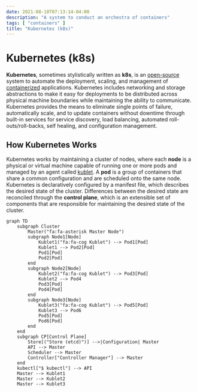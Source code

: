 ```yaml
---
date: 2021-08-18T07:13:14-04:00
description: "A system to conduct an orchestra of containers"
tags: [ "containers" ]
title: "Kubernetes (k8s)"
---
```


# Kubernetes (k8s)

**Kubernetes**, sometimes stylistically written as **k8s**, is an [open-source](open-source.md) system to automate the deployment, scaling, and management of [containerized](containers.md) applications. Kubernetes includes networking and storage abstractions to make it easy for deployments to be distributed across physical machine boundaries while maintaining the ability to communicate. Kubernetes provides the means to eliminate single points of failure, automatically scale, and to update containers without downtime through built-in services for service discovery, load balancing, automated roll-outs/roll-backs, self healing, and configuration management.

## How Kubernetes Works

Kubernetes works by maintaining a cluster of nodes, where each **node** is a physical or virtual machine capable of running one or more pods and managed by an agent called [kublet](https://kubernetes.io/docs/reference/command-line-tools-reference/kubelet/). A **pod** is a group of containers that share a common configuration and are scheduled onto the same node. Kubernetes is declaratively configured by a manifest file, which describes the desired state of the cluster. Differences between the desired state are reconciled through the **control plane**, which is an extensible set of components that are responsible for maintaining the desired state of the cluster.

```mermaid
graph TD
    subgraph Cluster
		Master("fa:fa-asterisk Master Node")
        subgraph Node1[Node]
            Kublet1("fa:fa-cog Kublet") --> Pod1[Pod]
            Kublet1 --> Pod2[Pod]
            Pod1[Pod]
            Pod2[Pod]
        end
		subgraph Node2[Node]
            Kublet2("fa:fa-cog Kublet") --> Pod3[Pod]
            Kublet2 --> Pod4
            Pod3[Pod]
            Pod4[Pod]
        end
        subgraph Node3[Node]
            Kublet3("fa:fa-cog Kublet") --> Pod5[Pod]
            Kublet3 --> Pod6
            Pod5[Pod]
            Pod6[Pod]
        end
    end
    subgraph CP[Control Plane]
		Store[("Store (etcd)")] -->|Configuration| Master
        API --> Master
        Scheduler --> Master
        Controller["Controller Manager"] --> Master
    end
    kubectl["$ kubectl"] --> API
    Master --> Kublet1
    Master --> Kublet2
    Master --> Kublet3
```

<!-- ## Components of Kubernetes

### Pods

### Deployments

### Services

### Storage and Volumes

### ConfigMaps and Secrets

Key-value pairs that can be used to store and retrieve configuration data. -->

